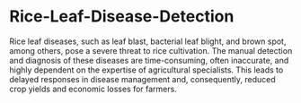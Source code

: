 # Rice-Leaf-Disease-Detection
Rice leaf diseases, such as leaf blast, bacterial leaf blight, and brown spot, among others, pose a severe threat to rice cultivation. The manual detection and diagnosis of these diseases are time-consuming, often inaccurate, and highly dependent on the expertise of agricultural specialists. This leads to delayed responses in disease management and, consequently, reduced crop yields and economic losses for farmers.
